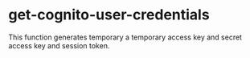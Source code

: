 # get-cognito-user-credentials

This function generates temporary a temporary access key and secret access key and session token.